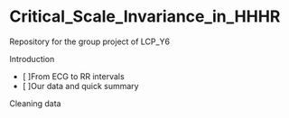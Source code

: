 # Critical_Scale_Invariance_in_HHHR<br />
Repository for the group project of LCP_Y6<br />

Introduction<br />
- [ ]From ECG to RR intervals<br />
- [ ]Our data and quick summary<br />

Cleaning data
